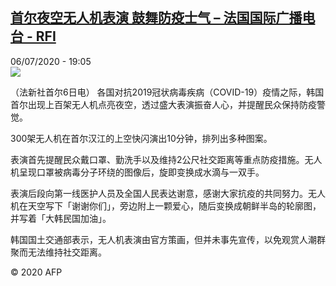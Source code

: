 <!--1594058214000-->
[首尔夜空无人机表演  鼓舞防疫士气 – 法国国际广播电台 - RFI](http://www.rfi.fr//cn/contenu/20200706-%E9%A6%96%E5%B0%94%E5%A4%9C%E7%A9%BA%E6%97%A0%E4%BA%BA%E6%9C%BA%E8%A1%A8%E6%BC%94-%E9%BC%93%E8%88%9E%E9%98%B2%E7%96%AB%E5%A3%AB%E6%B0%94)
------

<div>06/07/2020 - 19:05</div><img src="https://s.rfi.fr/media/display/f36cdcb2-bfaf-11ea-a4db-005056a964fe/w:310/p:16x9/int0002b.200707010501.jpg"><div class="t-content__body u-clearfix"><div class="m-interstitial"></div><p>（法新社首尔6日电）    各国对抗2019冠状病毒疾病（COVID-19）疫情之际，韩国首尔出现上百架无人机点亮夜空，透过盛大表演振奋人心，并提醒民众保持防疫警觉。</p><p>    300架无人机在首尔汉江的上空快闪演出10分钟，排列出多种图案。</p><p>    表演首先提醒民众戴口罩、勤洗手以及维持2公尺社交距离等重点防疫措施。无人机呈现口罩被病毒分子环绕的图像后，旋即变换成水滴与一双手。</p><p>    表演后段向第一线医护人员及全国人民表达谢意，感谢大家抗疫的共同努力。无人机在天空写下「谢谢你们」，旁边附上一颗爱心，随后变换成朝鲜半岛的轮廓图，并写着「大韩民国加油」。</p><p>    韩国国土交通部表示，无人机表演由官方策画，但并未事先宣传，以免观赏人潮群聚而无法维持社交距离。</p><p class="t-copyright">© 2020 AFP</p>        </div>
